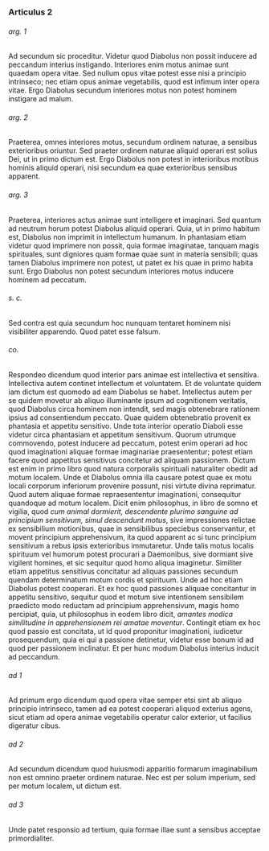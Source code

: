 ### Articulus 2

###### arg. 1
Ad secundum sic proceditur. Videtur quod Diabolus non possit inducere ad peccandum interius instigando. Interiores enim motus animae sunt quaedam opera vitae. Sed nullum opus vitae potest esse nisi a principio intrinseco; nec etiam opus animae vegetabilis, quod est infimum inter opera vitae. Ergo Diabolus secundum interiores motus non potest hominem instigare ad malum.

###### arg. 2
Praeterea, omnes interiores motus, secundum ordinem naturae, a sensibus exterioribus oriuntur. Sed praeter ordinem naturae aliquid operari est solius Dei, ut in primo dictum est. Ergo Diabolus non potest in interioribus motibus hominis aliquid operari, nisi secundum ea quae exterioribus sensibus apparent.

###### arg. 3
Praeterea, interiores actus animae sunt intelligere et imaginari. Sed quantum ad neutrum horum potest Diabolus aliquid operari. Quia, ut in primo habitum est, Diabolus non imprimit in intellectum humanum. In phantasiam etiam videtur quod imprimere non possit, quia formae imaginatae, tanquam magis spirituales, sunt digniores quam formae quae sunt in materia sensibili; quas tamen Diabolus imprimere non potest, ut patet ex his quae in primo habita sunt. Ergo Diabolus non potest secundum interiores motus inducere hominem ad peccatum.

###### s. c.
Sed contra est quia secundum hoc nunquam tentaret hominem nisi visibiliter apparendo. Quod patet esse falsum.

###### co.
Respondeo dicendum quod interior pars animae est intellectiva et sensitiva. Intellectiva autem continet intellectum et voluntatem. Et de voluntate quidem iam dictum est quomodo ad eam Diabolus se habet. Intellectus autem per se quidem movetur ab aliquo illuminante ipsum ad cognitionem veritatis, quod Diabolus circa hominem non intendit, sed magis obtenebrare rationem ipsius ad consentiendum peccato. Quae quidem obtenebratio provenit ex phantasia et appetitu sensitivo. Unde tota interior operatio Diaboli esse videtur circa phantasiam et appetitum sensitivum. Quorum utrumque commovendo, potest inducere ad peccatum, potest enim operari ad hoc quod imaginationi aliquae formae imaginariae praesententur; potest etiam facere quod appetitus sensitivus concitetur ad aliquam passionem. Dictum est enim in primo libro quod natura corporalis spirituali naturaliter obedit ad motum localem. Unde et Diabolus omnia illa causare potest quae ex motu locali corporum inferiorum provenire possunt, nisi virtute divina reprimatur. Quod autem aliquae formae repraesententur imaginationi, consequitur quandoque ad motum localem. Dicit enim philosophus, in libro de somno et vigilia, quod *cum animal dormierit, descendente plurimo sanguine ad principium sensitivum, simul descendunt motus*, sive impressiones relictae ex sensibilium motionibus, quae in sensibilibus speciebus conservantur, et movent principium apprehensivum, ita quod apparent ac si tunc principium sensitivum a rebus ipsis exterioribus immutaretur. Unde talis motus localis spirituum vel humorum potest procurari a Daemonibus, sive dormiant sive vigilent homines, et sic sequitur quod homo aliqua imaginetur. Similiter etiam appetitus sensitivus concitatur ad aliquas passiones secundum quendam determinatum motum cordis et spirituum. Unde ad hoc etiam Diabolus potest cooperari. Et ex hoc quod passiones aliquae concitantur in appetitu sensitivo, sequitur quod et motum sive intentionem sensibilem praedicto modo reductam ad principium apprehensivum, magis homo percipiat, quia, ut philosophus in eodem libro dicit, *amantes modica similitudine in apprehensionem rei amatae moventur*. Contingit etiam ex hoc quod passio est concitata, ut id quod proponitur imaginationi, iudicetur prosequendum, quia ei qui a passione detinetur, videtur esse bonum id ad quod per passionem inclinatur. Et per hunc modum Diabolus interius inducit ad peccandum.

###### ad 1
Ad primum ergo dicendum quod opera vitae semper etsi sint ab aliquo principio intrinseco, tamen ad ea potest cooperari aliquod exterius agens, sicut etiam ad opera animae vegetabilis operatur calor exterior, ut facilius digeratur cibus.

###### ad 2
Ad secundum dicendum quod huiusmodi apparitio formarum imaginabilium non est omnino praeter ordinem naturae. Nec est per solum imperium, sed per motum localem, ut dictum est.

###### ad 3
Unde patet responsio ad tertium, quia formae illae sunt a sensibus acceptae primordialiter.

